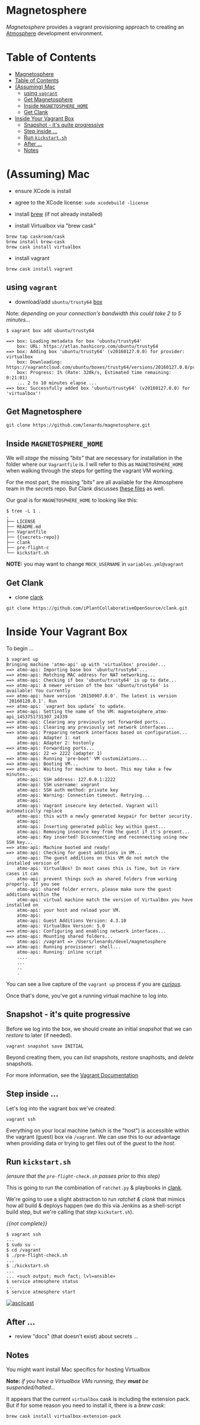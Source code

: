# Magnetosphere

_Magnetosphere_ provides a vagrant provisioning approach to creating an [Atmosphere](http://www.cyverse.org/atmosphere) development environment.

# Table of Contents
- [Magnetosphere](#magnetosphere)
- [Table of Contents](#table-of-contents)
- [(Assuming) Mac](#assuming-mac)
  - [using `vagrant`](#using-vagrant)
  - [Get Magnetosphere](#get-magnetosphere)
  - [Inside `MAGNETOSPHERE_HOME`](#inside-magnetosphere_home)
  - [Get Clank](#get-clank)
- [Inside Your Vagrant Box](#inside-your-vagrant-box)
  - [Snapshot - it's quite progressive](#snapshot---its-quite-progressive)
  - [Step inside ...](#step-inside-)
  - [Run `kickstart.sh`](#run-kickstartsh)
  - [After ...](#after-)
  - [Notes](#notes)

# (Assuming) Mac
- ensure XCode is install

- agree to the XCode license: `sudo xcodebuild -license`

- install [brew](http://brew.sh/) (if not already installed)

- install Virtualbox via "brew cask"

```
brew tap caskroom/cask
brew install brew-cask
brew cask install virtualbox
```

- install vagrant

```
brew cask install vagrant
```

## using `vagrant`

- download/add `ubuntu/trusty64` [box](https://atlas.hashicorp.com/ubuntu/boxes/trusty64)

Note: _depending on your connection's bandwidth this could take 2 to 5 minutes..._

```
$ vagrant box add ubuntu/trusty64

==> box: Loading metadata for box 'ubuntu/trusty64'
    box: URL: https://atlas.hashicorp.com/ubuntu/trusty64
==> box: Adding box 'ubuntu/trusty64' (v20160127.0.0) for provider: virtualbox
    box: Downloading: https://vagrantcloud.com/ubuntu/boxes/trusty64/versions/20160127.0.0/providers/virtualbox.box
    box: Progress: 1% (Rate: 320k/s, Estimated time remaining: 0:21:01)
    ... 2 to 10 minutes elapse ...
==> box: Successfully added box 'ubuntu/trusty64' (v20160127.0.0) for 'virtualbox'!
```

## Get Magnetosphere

```
git clone https://github.com/lenards/magnetosphere.git
```

## Inside `MAGNETOSPHERE_HOME`

We will _stage_ the missing *"bits"* that are necessary for installation in the folder where our `Vagrantfile` is. I will refer to this as `MAGNETOSPHERE_HOME` when walking through the steps for getting the vagrant VM working. 

For the most part, the missing *"bits"* are all available for the Atmosphere team in the _secrets_ repo. But Clank discusses [these files](https://github.com/iPlantCollaborativeOpenSource/clank#list-of-files-needed-before-hand) as well.

Our goal is for `MAGNETOSPHERE_HOME` to looking like this:
```
$ tree -L 1 . 
.
├── LICENSE
├── README.md
├── Vagrantfile
├── {{secrets-repo}}
├── clank
├── pre-flight-c
└── kickstart.sh
```

**NOTE:** you may want to change `MOCK_USERNAME` in `variables.yml@vagrant`


## Get Clank

- clone [clank](https://github.com/iPlantCollaborativeOpenSource/clank)
```
git clone https://github.com/iPlantCollaborativeOpenSource/clank.git
```

# Inside Your Vagrant Box

To begin ... 

```
$ vagrant up 
Bringing machine 'atmo-api' up with 'virtualbox' provider...
==> atmo-api: Importing base box 'ubuntu/trusty64'...
==> atmo-api: Matching MAC address for NAT networking...
==> atmo-api: Checking if box 'ubuntu/trusty64' is up to date...
==> atmo-api: A newer version of the box 'ubuntu/trusty64' is available! You currently
==> atmo-api: have version '20150907.0.0'. The latest is version '20160120.0.1'. Run
==> atmo-api: `vagrant box update` to update.
==> atmo-api: Setting the name of the VM: magnetosphere_atmo-api_1453751731307_24339
==> atmo-api: Clearing any previously set forwarded ports...
==> atmo-api: Clearing any previously set network interfaces...
==> atmo-api: Preparing network interfaces based on configuration...
    atmo-api: Adapter 1: nat
    atmo-api: Adapter 2: hostonly
==> atmo-api: Forwarding ports...
    atmo-api: 22 => 2222 (adapter 1)
==> atmo-api: Running 'pre-boot' VM customizations...
==> atmo-api: Booting VM...
==> atmo-api: Waiting for machine to boot. This may take a few minutes...
    atmo-api: SSH address: 127.0.0.1:2222
    atmo-api: SSH username: vagrant
    atmo-api: SSH auth method: private key
    atmo-api: Warning: Connection timeout. Retrying...
    atmo-api: 
    atmo-api: Vagrant insecure key detected. Vagrant will automatically replace
    atmo-api: this with a newly generated keypair for better security.
    atmo-api: 
    atmo-api: Inserting generated public key within guest...
    atmo-api: Removing insecure key from the guest if it's present...
    atmo-api: Key inserted! Disconnecting and reconnecting using new SSH key...
==> atmo-api: Machine booted and ready!
==> atmo-api: Checking for guest additions in VM...
    atmo-api: The guest additions on this VM do not match the installed version of
    atmo-api: VirtualBox! In most cases this is fine, but in rare cases it can
    atmo-api: prevent things such as shared folders from working properly. If you see
    atmo-api: shared folder errors, please make sure the guest additions within the
    atmo-api: virtual machine match the version of VirtualBox you have installed on
    atmo-api: your host and reload your VM.
    atmo-api: 
    atmo-api: Guest Additions Version: 4.3.10
    atmo-api: VirtualBox Version: 5.0
==> atmo-api: Configuring and enabling network interfaces...
==> atmo-api: Mounting shared folders...
    atmo-api: /vagrant => /Users/lenards/devel/magnetosphere
==> atmo-api: Running provisioner: shell...
    atmo-api: Running: inline script
    ....
    ...
    ..
    .

```

You can see a live capture of the `vagrant up` process if you are [_curious_](https://asciinema.org/a/cwwjic9lttp5aewfzuui7c3xg).

Once that's done, you've got a running virtual machine to log into. 


## Snapshot - it's quite progressive 

Before we log into the box, we should create an initial _snapshot_ that we can _restore_ to later (if needed). 

```
vagrant snapshot save INITIAL
```

Beyond creating them, you can _list_ snapshots, _restore_ snaphosts, and _delete_ snapshots.

For more information, see the [Vagrant Documentation](https://www.vagrantup.com/docs/cli/snapshot.html)


## Step inside ... 

Let's log into the vagrant box we've created:
```
vagrant ssh
```

Everything on your local machine (which is the "host") is accessible within the vagrant (guest) box via `/vagrant`.  We can use this to our advantage when providing data or trying to get files out of the _guest_ to the _host_.


## Run `kickstart.sh` 

_(ensure that the `pre-flight-check.sh` passes prior to this step)_

This is going to run the combination of `ratchet.py` &  playbooks in [clank](https://github.com/iPlantCollaborativeOpenSource/clank). 

We're going to use a slight abstraction to run _ratchet & clank_ that mimics how all build & deploys happen (we do this via Jenkins as a shell-script build step, but we're calling that _step_ `kickstart.sh`).

_{{not complete}}_ 
```
$ vagrant ssh 
... 
$ sudo su - 
$ cd /vagrant
$ ./pre-flight-check.sh
...
$ ./kickstart.sh
...
... «such output; much fact; lvl=ansible»
$ service atmosphere status
...
$ service atmosphere start
```

[![asciicast](https://asciinema.org/a/6kpdcv8mwabfmqpv2o22dnaup.png)](https://asciinema.org/a/6kpdcv8mwabfmqpv2o22dnaup)

## After ... 

- review "docs" (that doesn't exist) about secrets ... 


## Notes 

You might want install Mac specifics for hosting Virtualbox

**Note:** _if you have a Virtualbox VMs running, they **must** be suspended/halted..._

It appears that the current `virtualbox` cask is including the extension pack. But if for some reason you need to install it, there is a _brew cask_:
```
brew cask install virtualbox-extension-pack
```
